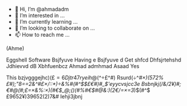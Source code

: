 - 👋 Hi, I’m @ahmadadm
- 👀 I’m interested in ...
- 🌱 I’m currently learning ...
- 💞️ I’m looking to collaborate on ...
- 📫 How to reach me ...

<!---
ahmadadm/ahmadadm is a ✨ special ✨ repository because its `README.md` (this file) appears on your GitHub profile.
You can click the Preview link to take a look at your changes.
---> (Ahme)
Eggshell 
Software 
Bsjfyuve 
Having e
Bsjfyuve d
Get shfcd
Dhfsjrtehshd
Jdhievvd dB
Xbhfuenbcz
Ahmad admhmad 
Asaad
Yes

This bzjvgggejhc)($£=6%^)
Djtr47ryeih%$@(^÷£^#)
Rsurd(÷^_#×)(572%£#);"8==2&^#£×/::*)÷&%#(#^$$£€#)#_$'eyycvsjcc3e
Bsbnjkj($/$&/2¥)#;€#@(#;£=×&%:×)(#€$_@;()(#%#€$#@&:)(2€/=×=3_)$(#^$£9652¥)39652(2)7&#
Iehji3jbnj


